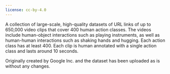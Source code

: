```yaml
---
license: cc-by-4.0
---
```

A collection of large-scale, high-quality datasets of URL links of up to 650,000 video clips that cover 400 human action classes. 
The videos include human-object interactions such as playing instruments, as well as human-human interactions such as shaking hands and hugging. 
Each action class has at least 400. 
Each clip is human annotated with a single action class and lasts around 10 seconds.

Originally created by Google Inc. and the dataset has been uploaded as is without any changes.